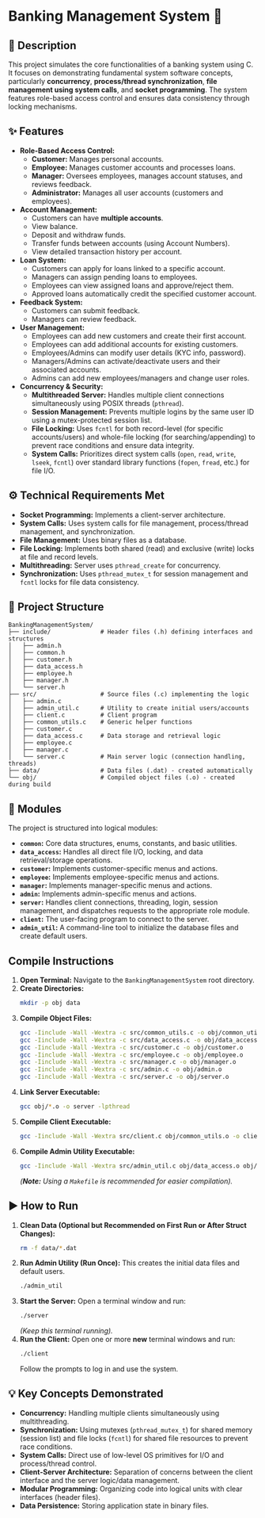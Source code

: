 # Banking Management System 🏦

## 📜 Description

This project simulates the core functionalities of a banking system using C. It focuses on demonstrating fundamental system software concepts, particularly **concurrency**, **process/thread synchronization**, **file management using system calls**, and **socket programming**. The system features role-based access control and ensures data consistency through locking mechanisms.

## ✨ Features

* **Role-Based Access Control:**
    * **Customer:** Manages personal accounts.
    * **Employee:** Manages customer accounts and processes loans.
    * **Manager:** Oversees employees, manages account statuses, and reviews feedback.
    * **Administrator:** Manages all user accounts (customers and employees).
* **Account Management:**
    * Customers can have **multiple accounts**.
    * View balance.
    * Deposit and withdraw funds.
    * Transfer funds between accounts (using Account Numbers).
    * View detailed transaction history per account.
* **Loan System:**
    * Customers can apply for loans linked to a specific account.
    * Managers can assign pending loans to employees.
    * Employees can view assigned loans and approve/reject them.
    * Approved loans automatically credit the specified customer account.
* **Feedback System:**
    * Customers can submit feedback.
    * Managers can review feedback.
* **User Management:**
    * Employees can add new customers and create their first account.
    * Employees can add additional accounts for existing customers.
    * Employees/Admins can modify user details (KYC info, password).
    * Managers/Admins can activate/deactivate users and their associated accounts.
    * Admins can add new employees/managers and change user roles.
* **Concurrency & Security:**
    * **Multithreaded Server:** Handles multiple client connections simultaneously using POSIX threads (`pthread`).
    * **Session Management:** Prevents multiple logins by the same user ID using a mutex-protected session list.
    * **File Locking:** Uses `fcntl` for both record-level (for specific accounts/users) and whole-file locking (for searching/appending) to prevent race conditions and ensure data integrity.
    * **System Calls:** Prioritizes direct system calls (`open`, `read`, `write`, `lseek`, `fcntl`) over standard library functions (`fopen`, `fread`, etc.) for file I/O.

## ⚙️ Technical Requirements Met

* **Socket Programming:** Implements a client-server architecture.
* **System Calls:** Uses system calls for file management, process/thread management, and synchronization.
* **File Management:** Uses binary files as a database.
* **File Locking:** Implements both shared (read) and exclusive (write) locks at file and record levels.
* **Multithreading:** Server uses `pthread_create` for concurrency.
* **Synchronization:** Uses `pthread_mutex_t` for session management and `fcntl` locks for file data consistency.

## 📁 Project Structure

```
BankingManagementSystem/
├── include/              # Header files (.h) defining interfaces and structures
│   ├── admin.h
│   ├── common.h
│   ├── customer.h
│   ├── data_access.h
│   ├── employee.h
│   ├── manager.h
│   └── server.h
├── src/                  # Source files (.c) implementing the logic
│   ├── admin.c
│   ├── admin_util.c      # Utility to create initial users/accounts
│   ├── client.c          # Client program
│   ├── common_utils.c    # Generic helper functions
│   ├── customer.c
│   ├── data_access.c     # Data storage and retrieval logic
│   ├── employee.c
│   ├── manager.c
│   └── server.c          # Main server logic (connection handling, threads)
├── data/                 # Data files (.dat) - created automatically
└── obj/                  # Compiled object files (.o) - created during build
```           

## 🧩 Modules

The project is structured into logical modules:

* **`common`:** Core data structures, enums, constants, and basic utilities.
* **`data_access`:** Handles all direct file I/O, locking, and data retrieval/storage operations.
* **`customer`:** Implements customer-specific menus and actions.
* **`employee`:** Implements employee-specific menus and actions.
* **`manager`:** Implements manager-specific menus and actions.
* **`admin`:** Implements admin-specific menus and actions.
* **`server`:** Handles client connections, threading, login, session management, and dispatches requests to the appropriate role module.
* **`client`:** The user-facing program to connect to the server.
* **`admin_util`:** A command-line tool to initialize the database files and create default users.

##  Compile Instructions

1.  **Open Terminal:** Navigate to the `BankingManagementSystem` root directory.
2.  **Create Directories:**
    ```bash
    mkdir -p obj data
    ```
3.  **Compile Object Files:**
    ```bash
    gcc -Iinclude -Wall -Wextra -c src/common_utils.c -o obj/common_utils.o
    gcc -Iinclude -Wall -Wextra -c src/data_access.c -o obj/data_access.o
    gcc -Iinclude -Wall -Wextra -c src/customer.c -o obj/customer.o
    gcc -Iinclude -Wall -Wextra -c src/employee.c -o obj/employee.o
    gcc -Iinclude -Wall -Wextra -c src/manager.c -o obj/manager.o
    gcc -Iinclude -Wall -Wextra -c src/admin.c -o obj/admin.o
    gcc -Iinclude -Wall -Wextra -c src/server.c -o obj/server.o
    ```
4.  **Link Server Executable:**
    ```bash
    gcc obj/*.o -o server -lpthread
    ```
5.  **Compile Client Executable:**
    ```bash
    gcc -Iinclude -Wall -Wextra src/client.c obj/common_utils.o -o client
    ```
6.  **Compile Admin Utility Executable:**
    ```bash
    gcc -Iinclude -Wall -Wextra src/admin_util.c obj/data_access.o obj/common_utils.o -o admin_util
    ```
    *(**Note:** Using a `Makefile` is recommended for easier compilation).*

## ▶️ How to Run

1.  **Clean Data (Optional but Recommended on First Run or After Struct Changes):**
    ```bash
    rm -f data/*.dat
    ```
2.  **Run Admin Utility (Run Once):** This creates the initial data files and default users.
    ```bash
    ./admin_util
    ```
3.  **Start the Server:** Open a terminal window and run:
    ```bash
    ./server
    ```
    *(Keep this terminal running).*
4.  **Run the Client:** Open one or more **new** terminal windows and run:
    ```bash
    ./client
    ```
    Follow the prompts to log in and use the system.

## 💡 Key Concepts Demonstrated

* **Concurrency:** Handling multiple clients simultaneously using multithreading.
* **Synchronization:** Using mutexes (`pthread_mutex_t`) for shared memory (session list) and file locks (`fcntl`) for shared file resources to prevent race conditions.
* **System Calls:** Direct use of low-level OS primitives for I/O and process/thread control.
* **Client-Server Architecture:** Separation of concerns between the client interface and the server logic/data management.
* **Modular Programming:** Organizing code into logical units with clear interfaces (header files).
* **Data Persistence:** Storing application state in binary files.
